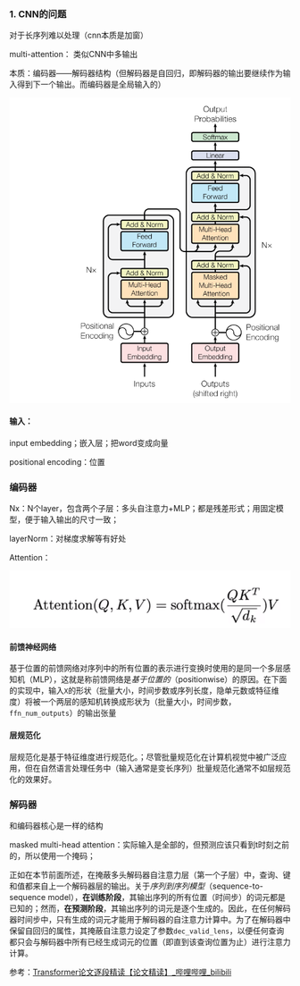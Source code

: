### 1. CNN的问题

对于长序列难以处理（cnn本质是加窗）

multi-attention： 类似CNN中多输出

本质：编码器——解码器结构（但解码器是自回归，即解码器的输出要继续作为输入得到下一个输出。而编码器是全局输入的）

![image-20220102131907859](../imags/image-20220102131907859.png)

#### 输入：

input embedding；嵌入层；把word变成向量

positional encoding：位置



### 编码器

Nx：N个layer，包含两个子层：多头自注意力+MLP；都是残差形式；用固定模型，便于输入输出的尺寸一致；

layerNorm：对梯度求解等有好处

Attention：



![image-20220102145447993](../imags/image-20220102145447993.png)

#### 前馈神经网络

基于位置的前馈网络对序列中的所有位置的表示进行变换时使用的是同一个多层感知机（MLP），这就是称前馈网络是*基于位置的*（positionwise）的原因。在下面的实现中，输入`X`的形状（批量大小，时间步数或序列长度，隐单元数或特征维度）将被一个两层的感知机转换成形状为（批量大小，时间步数，`ffn_num_outputs`）的输出张量

#### 层规范化

层规范化是基于特征维度进行规范化。；尽管批量规范化在计算机视觉中被广泛应用，但在自然语言处理任务中（输入通常是变长序列）批量规范化通常不如层规范化的效果好。

### 解码器

和编码器核心是一样的结构

masked multi-head attention：实际输入是全部的，但预测应该只看到t时刻之前的，所以使用一个掩码；

正如在本节前面所述，在掩蔽多头解码器自注意力层（第一个子层）中，查询、键和值都来自上一个解码器层的输出。关于*序列到序列模型*（sequence-to-sequence model），**在训练阶段**，其输出序列的所有位置（时间步）的词元都是已知的；然而，**在预测阶段**，其输出序列的词元是逐个生成的。因此，在任何解码器时间步中，只有生成的词元才能用于解码器的自注意力计算中。为了在解码器中保留自回归的属性，其掩蔽自注意力设定了参数`dec_valid_lens`，以便任何查询都只会与解码器中所有已经生成词元的位置（即直到该查询位置为止）进行注意力计算。







参考：[Transformer论文逐段精读【论文精读】_哔哩哔哩_bilibili](https://www.bilibili.com/video/BV1pu411o7BE/)